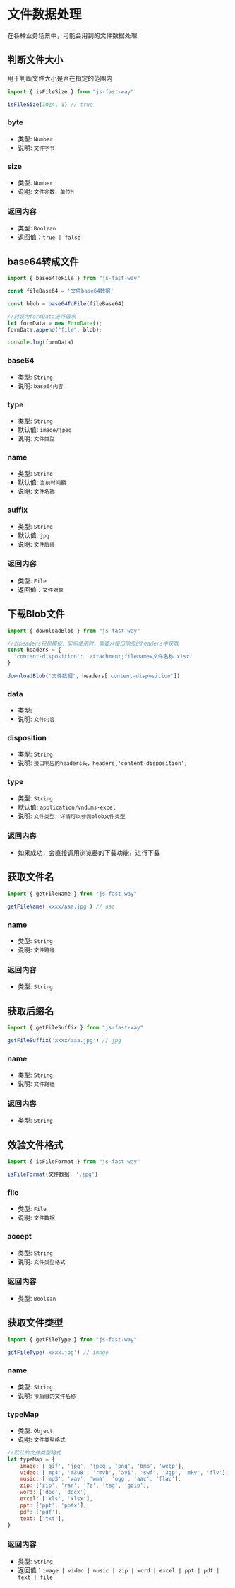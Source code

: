# 文件数据处理

在各种业务场景中，可能会用到的文件数据处理


## 判断文件大小

用于判断文件大小是否在指定的范围内

```javascript
import { isFileSize } from "js-fast-way"

isFileSize(1024, 1) // true
```

### byte <Badge type="warning" text="必传参数" />

- 类型: `Number`
- 说明: `文件字节`

### size <Badge type="warning" text="必传参数" />

- 类型: `Number`
- 说明: `文件兆数，单位M`

### 返回内容

- 类型: `Boolean`
- 返回值：`true | false`



## base64转成文件

```javascript
import { base64ToFile } from "js-fast-way"

const fileBase64 = '文件base64数据'

const blob = base64ToFile(fileBase64)

//封装为formData进行请求
let formData = new FormData();
formData.append("file", blob);

console.log(formData)
```

### base64 <Badge type="warning" text="必传参数" />

- 类型: `String`
- 说明: `base64内容`

### type <Badge type="tip" text="非必传" />

- 类型: `String`
- 默认值: `image/jpeg`
- 说明: `文件类型`

### name <Badge type="tip" text="非必传" />

- 类型: `String`
- 默认值: `当前时间戳`
- 说明: `文件名称`

### suffix <Badge type="tip" text="非必传" />

- 类型: `String`
- 默认值: `jpg`
- 说明: `文件后缀`

### 返回内容

- 类型: `File`
- 返回值：`文件对象`



## 下载Blob文件

```javascript
import { downloadBlob } from "js-fast-way"

//此headers只是模拟，实际使用时，需要从接口响应的headers中获取
const headers = {
  'content-disposition': 'attachment;filename=文件名称.xlsx'
}

downloadBlob('文件数据', headers['content-disposition'])
```

### data <Badge type="warning" text="必传参数" />

- 类型: `-`
- 说明: `文件内容`

### disposition <Badge type="warning" text="必传参数" />

- 类型: `String`
- 说明: `接口响应的headers头，headers['content-disposition']`

### type <Badge type="tip" text="非必传" />

- 类型: `String`
- 默认值: `application/vnd.ms-excel`
- 说明: `文件类型，详情可以参阅blob文件类型`

### 返回内容

- 如果成功，会直接调用浏览器的下载功能，进行下载



## 获取文件名

```javascript
import { getFileName } from "js-fast-way"

getFileName('xxxx/aaa.jpg') // aaa
```

### name <Badge type="warning" text="必传参数" />

- 类型: `String`
- 说明: `文件路径`

### 返回内容

- 类型: `String`



## 获取后缀名

```javascript
import { getFileSuffix } from "js-fast-way"

getFileSuffix('xxxx/aaa.jpg') // jpg
```

### name <Badge type="warning" text="必传参数" />

- 类型: `String`
- 说明: `文件路径`

### 返回内容

- 类型: `String`



## 效验文件格式

```javascript
import { isFileFormat } from "js-fast-way"

isFileFormat(文件数据, '.jpg')
```

### file <Badge type="warning" text="必传参数" />

- 类型: `File`
- 说明: `文件数据`

### accept <Badge type="warning" text="必传参数" />

- 类型: `String`
- 说明: `文件类型格式`

### 返回内容

- 类型: `Boolean`



## 获取文件类型

```javascript
import { getFileType } from "js-fast-way"

getFileType('xxxx.jpg') // image
```

### name <Badge type="warning" text="必传参数" />

- 类型: `String`
- 说明: `带后缀的文件名称`

### typeMap

- 类型: `Object`
- 说明: `文件类型格式`

```js
//默认的文件类型格式
let typeMap = {
    image: ['gif', 'jpg', 'jpeg', 'png', 'bmp', 'webp'],
    video: ['mp4', 'm3u8', 'rmvb', 'avi', 'swf', '3gp', 'mkv', 'flv'],
    music: ['mp3', 'wav', 'wma', 'ogg', 'aac', 'flac'],
    zip: ['zip', 'rar', '7z', 'tag', 'gzip'],
    word: ['doc', 'docx'],
    excel: ['xls', 'xlsx'],
    ppt: ['ppt', 'pptx'],
    pdf: ['pdf'],
    text: ['txt'],
}
```

### 返回内容

- 类型: `String`
- 返回值：`image | video | music | zip | word | excel | ppt | pdf | text | file`


